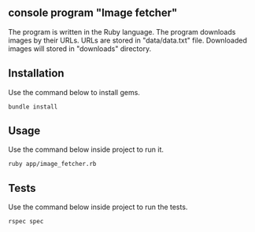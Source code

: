## console program "Image fetcher"
The program is written in the Ruby language.
The program downloads images by their URLs. URLs are stored in "data/data.txt" file.
Downloaded images will stored in "downloads" directory.

## Installation
Use the command below to install gems.
```
bundle install
```

## Usage
Use the command below inside project to run it.
```
ruby app/image_fetcher.rb
```

## Tests
Use the command below inside project to run the tests.
```
rspec spec
```
